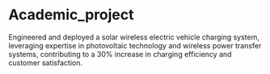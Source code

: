 # Academic_project
Engineered and deployed a solar wireless electric vehicle charging system, leveraging expertise in photovoltaic technology and wireless power transfer systems, contributing to a 30% increase in charging efficiency and customer satisfaction.
